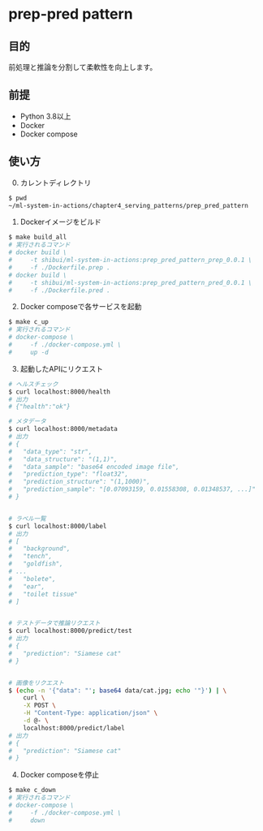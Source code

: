 # prep-pred pattern

## 目的

前処理と推論を分割して柔軟性を向上します。

## 前提

- Python 3.8以上
- Docker
- Docker compose

## 使い方

0. カレントディレクトリ

```sh
$ pwd
~/ml-system-in-actions/chapter4_serving_patterns/prep_pred_pattern
```

1. Dockerイメージをビルド

```sh
$ make build_all
# 実行されるコマンド
# docker build \
#     -t shibui/ml-system-in-actions:prep_pred_pattern_prep_0.0.1 \
#     -f ./Dockerfile.prep .
# docker build \
#     -t shibui/ml-system-in-actions:prep_pred_pattern_pred_0.0.1 \
#     -f ./Dockerfile.pred .
```

2. Docker composeで各サービスを起動

```sh
$ make c_up
# 実行されるコマンド
# docker-compose \
#     -f ./docker-compose.yml \
#     up -d
```

3. 起動したAPIにリクエスト

```sh
# ヘルスチェック
$ curl localhost:8000/health
# 出力
# {"health":"ok"}

# メタデータ
$ curl localhost:8000/metadata
# 出力
# {
#   "data_type": "str",
#   "data_structure": "(1,1)",
#   "data_sample": "base64 encoded image file",
#   "prediction_type": "float32",
#   "prediction_structure": "(1,1000)",
#   "prediction_sample": "[0.07093159, 0.01558308, 0.01348537, ...]"
# }


# ラベル一覧
$ curl localhost:8000/label
# 出力
# [
#   "background",
#   "tench",
#   "goldfish",
# ...
#   "bolete",
#   "ear",
#   "toilet tissue"
# ]


# テストデータで推論リクエスト
$ curl localhost:8000/predict/test
# 出力
# {
#   "prediction": "Siamese cat"
# }


# 画像をリクエスト
$ (echo -n '{"data": "'; base64 data/cat.jpg; echo '"}') | \
    curl \
    -X POST \
    -H "Content-Type: application/json" \
    -d @- \
    localhost:8000/predict/label
# 出力
# {
#   "prediction": "Siamese cat"
# }
```

4. Docker composeを停止

```sh
$ make c_down
# 実行されるコマンド
# docker-compose \
#     -f ./docker-compose.yml \
#     down
```
